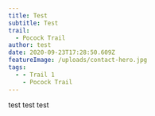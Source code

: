 ```yaml
---
title: Test
subtitle: Test
trail:
  - Pocock Trail
author: test
date: 2020-09-23T17:28:50.609Z
featureImage: /uploads/contact-hero.jpg
tags:
  - - Trail 1
    - Pocock Trail
---
```

test test test